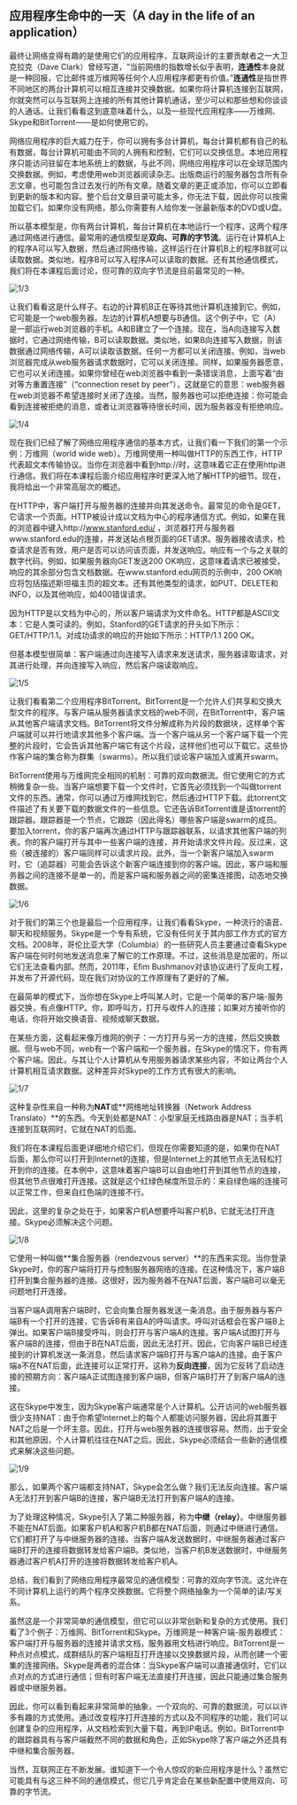 ## 应用程序生命中的一天（A day in the life of an application）

最终让网络变得有趣的是使用它们的应用程序，互联网设计的主要贡献者之一大卫克拉克（Dave Clark）曾经写道，“当前网络的指数增长似乎表明，**连通性**本身就是一种回报，它比邮件或万维网等任何个人应用程序都更有价值。”**连通性**是指世界不同地区的两台计算机可以相互连接并交换数据。如果你将计算机连接到互联网，你就突然可以与互联网上连接的所有其他计算机通话，至少可以和那些想和你谈谈的人通话。让我们看看这到底意味着什么，以及一些现代应用程序——万维网、Skype和BitTorrent——是如何使用它的。

网络应用程序的巨大威力在于，你可以拥有多台计算机，每台计算机都有自己的私有数据，每台计算机可能由不同的人拥有和控制，它们可以交换信息。本地应用程序只能访问驻留在本地系统上的数据，与此不同，网络应用程序可以在全球范围内交换数据。例如，考虑使用web浏览器阅读杂志。出版商运行的服务器包含所有杂志文章，也可能包含过去发行的所有文章。随着文章的更正或添加，你可以立即看到更新的版本和内容。整个后台文章目录可能太多，你无法下载，因此你可以按需加载它们。如果你没有网络，那么你需要有人给你发一张最新版本的DVD或U盘。

所以基本模型是，你有两台计算机，每台计算机在本地运行一个程序，这两个程序通过网络进行通信。最常用的通信模型是**双向、可靠的字节流**。运行在计算机A上的程序A可以写入数据，然后通过网络传输，这样运行在计算机B上的程序B就可以读取数据。类似地，程序B可以写入程序A可以读取的数据。还有其他通信模式，我们将在本课程后面讨论，但可靠的双向字节流是目前最常见的一种。

![1/3]()

让我们看看这是什么样子。右边的计算机B正在等待其他计算机连接到它。例如，它可能是一个web服务器。左边的计算机A想要与B通信。这个例子中，它（A）是一部运行web浏览器的手机。A和B建立了一个连接。现在，当A向连接写入数据时，它通过网络传输，B可以读取数据。类似地，如果B向连接写入数据，则该数据通过网络传输，A可以读取该数据。任何一方都可以关闭连接。例如，当web浏览器完成从web服务器请求数据时，它可以关闭连接。同样，如果服务器愿意，它也可以关闭连接。如果你曾经在web浏览器中看到一条错误消息，上面写着“由对等方重置连接”（“connection reset by peer”），这就是它的意思：web服务器在web浏览器不希望连接时关闭了连接。当然，服务器也可以拒绝连接：你可能会看到连接被拒绝的消息，或者让浏览器等待很长时间，因为服务器没有拒绝响应。

![1/4]()

现在我们已经了解了网络应用程序通信的基本方式，让我们看一下我们的第一个示例：万维网（world wide web）。万维网使用一种叫做HTTP的东西工作，HTTP代表超文本传输协议。当你在浏览器中看到http://时，这意味着它正在使用http进行通信。我们将在本课程后面介绍应用程序时更深入地了解HTTP的细节。现在，我将给出一个非常高层次的概述。

在HTTP中，客户端打开与服务器的连接并向其发送命令。最常见的命令是GET，它请求一个页面。HTTP被设计成以文档为中心的程序通信方式。例如，如果在我的浏览器中键入http://www.stanford.edu/ ，浏览器打开与服务器www.stanford.edu的连接，并发送站点根页面的GET请求。服务器接收请求，检查请求是否有效，用户是否可以访问该页面，并发送响应。响应有一个与之关联的数字代码。例如，如果服务器向GET发送200 OK响应，这意味着请求已被接受，响应的其余部分包含文档数据。在www.stanford.edu网页的示例中，200 OK响应将包括描述斯坦福主页的超文本。还有其他类型的请求，如PUT、DELETE和INFO，以及其他响应，如400错误请求。

因为HTTP是以文档为中心的，所以客户端请求为文件命名。HTTP都是ASCII文本：它是人类可读的。例如，Stanford的GET请求的开头如下所示：GET/HTTP/1.1。对成功请求的响应的开始如下所示：HTTP/1.1 200 OK。

但基本模型很简单：客户端通过向连接写入请求来发送请求，服务器读取请求，对其进行处理，并向连接写入响应，然后客户端读取响应。

![1/5]()

让我们看看第二个应用程序BitTorrent。BitTorrent是一个允许人们共享和交换大型文件的程序。与客户端从服务器请求文档的web不同，在BitTorrent中，客户端从其他客户端请求文档。BitTorrent将文件分解成称为片段的数据块，这样单个客户端就可以并行地请求其他多个客户端。当一个客户端从另一个客户端下载一个完整的片段时，它会告诉其他客户端它有这个片段，这样他们也可以下载它。这些协作客户端的集合称为群集（swarms）。所以我们谈论客户端加入或离开swarm。

BitTorrent使用与万维网完全相同的机制：可靠的双向数据流。但它使用它的方式稍微复杂一些。当客户端想要下载一个文件时，它首先必须找到一个叫做torrent文件的东西。通常，你可以通过万维网找到它，然后通过HTTP下载。此torrent文件描述了有关要下载的数据文件的一些信息。它还告诉BitTorrent谁是该torrent的跟踪器。跟踪器是一个节点，它跟踪（因此得名）哪些客户端是swarm的成员。要加入torrent，你的客户端再次通过HTTP与跟踪器联系，以请求其他客户端的列表。你的客户端打开与其中一些客户端的连接，并开始请求文件片段。反过来，这些（被连接的）客户端同样可以请求片段。此外，当一个新客户端加入swarm时，它（追踪器）可能会告诉这个新客户端连接到你的客户端。因此，客户端和服务器之间的连接不是单一的，而是客户端和服务器之间的密集连接图，动态地交换数据。

![1/6]()

对于我们的第三个也是最后一个应用程序，让我们看看Skype，一种流行的语音、聊天和视频服务。Skype是一个专有系统，它没有任何关于其内部工作方式的官方文档。2008年，哥伦比亚大学（Columbia）的一些研究人员主要通过查看Skype客户端在何时何地发送消息来了解它的工作原理。不过，这些消息是加密的，所以它们无法查看内部。然而，2011年，Efim Bushmanov对该协议进行了反向工程，并发布了开源代码，现在我们对协议的工作原理有了更好的了解。

在最简单的模式下，当你想在Skype上呼叫某人时，它是一个简单的客户端-服务器交换，有点像HTTP。你，即呼叫方，打开与收件人的连接；如果对方接听你的电话，你将开始交换语音、视频或聊天数据。

在某些方面，这看起来像万维网的例子：一方打开与另一方的连接，然后交换数据。但与web不同，web有一个客户端和一个服务器，在Skype的情况下，你有两个客户端。因此，与其让个人计算机从专用服务器请求某些内容，不如让两台个人计算机相互请求数据。这种差异对Skype的工作方式有很大的影响。

![1/7]()

这种复杂性来自一种称为**NAT**或**网络地址转换器（Network Address Translato）**的东西。今天到处都是NAT：小型家庭无线路由器是NAT；当手机连接到互联网时，它就在NAT的后面。

我们将在本课程后面更详细地介绍它们，但现在你需要知道的是，如果你在NAT后面，那么你可以打开到Internet的连接，但是Internet上的其他节点无法轻松打开到你的连接。在本例中，这意味着客户端B可以自由地打开到其他节点的连接，但其他节点很难打开连接。这就是这个红绿色梯度所显示的：来自绿色端的连接可以正常工作，但来自红色端的连接不行。

因此，这里的复杂之处在于，如果客户机A想要呼叫客户机B，它就无法打开连接。Skype必须解决这个问题。

![1/8]()

它使用一种叫做**集合服务器（rendezvous server）**的东西来实现。当你登录Skype时，你的客户端将打开与控制服务器网络的连接。在这种情况下，客户端B打开到集合服务器的连接。这很好，因为服务器不在NAT后面，客户端B可以毫无问题地打开连接。

当客户端A调用客户端B时，它会向集合服务器发送一条消息。由于服务器与客户端B有一个打开的连接，它告诉B有来自A的呼叫请求。呼叫对话框会在客户端B上弹出。如果客户端B接受呼叫，则会打开与客户端A的连接。客户端A试图打开与客户端B的连接，但由于B在NAT后面，因此无法打开。因此，它向客户端B已经连接到的计算机发送一条消息，然后请求客户端B打开与客户端A的连接。由于客户端a不在NAT后面，此连接可以正常打开。这称为**反向连接**，因为它反转了启动连接的预期方向：客户端A正试图连接到客户端B，但客户端B打开了到客户端A的连接。

这在Skype中发生，因为Skype客户端通常是个人计算机。公开访问的web服务器很少支持NAT：由于你希望Internet上的每个人都能访问服务器，因此将其置于NAT之后是一个坏主意。因此，打开与web服务器的连接很容易。然而，出于安全和其他原因，个人计算机往往在NAT之后。因此，Skype必须结合一些新的通信模式来解决这些问题。

![1/9]()

那么，如果两个客户端都支持NAT，Skype会怎么做？我们无法反向连接。客户端A无法打开到客户端B的连接，客户端B无法打开到客户端A的连接。

为了处理这种情况，Skype引入了第二种服务器，称为**中继（relay）**。中继服务器不能在NAT后面。如果客户机A和客户机B都在NAT后面，则通过中继进行通信。它们都打开了与中继服务器的连接。当客户端A发送数据时，中继服务器通过客户端B打开的连接将数据转发给客户端B。类似地，当客户机B发送数据时，中继服务器通过客户机A打开的连接将数据转发给客户机A。



总结，我们看到了网络应用程序最常见的通信模型：可靠的双向字节流。这允许在不同计算机上运行的两个程序交换数据。它将整个网络抽象为一个简单的读/写关系。

虽然这是一个非常简单的通信模型，但它可以以非常创新和复杂的方式使用。我们看了3个例子：万维网、BitTorrent和Skype。万维网是一种客户端-服务器模式：客户端打开与服务器的连接并请求文档，服务器用文档进行响应。BitTorrent是一种点对点模式，成群结队的客户端相互打开连接以交换数据片段，从而创建一个密集的连接网络。Skype是两者的混合体：当Skype客户端可以直接通信时，它们以点对点的方式进行通信；但有时客户端无法直接打开连接，因此只能通过集合服务器或中继服务器。

因此，你可以看到看起来非常简单的抽象，一个双向的、可靠的数据流，可以以许多有趣的方式使用。通过改变程序打开连接的方式以及不同程序的功能，我们可以创建复杂的应用程序，从文档检索到大量下载，再到IP电话。例如，BitTorrent中的跟踪器具有与客户端截然不同的数据和角色，正如Skype除了客户端之外还具有中继和集合服务器。

当然，互联网正在不断发展。谁知道下一个令人惊叹的新应用程序是什么？虽然它可能具有与这三种不同的通信模式，但它几乎肯定会在某些新配置中使用双向、可靠的字节流。
